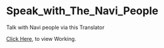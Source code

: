 # Speak_with_The_Navi_People
 Talk with Navi people via this Translator
 
 <a href="https://talk-like-navi-people.netlify.app/">Click Here</a>, to view Working.
